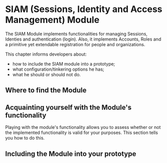 # SIAM \(Sessions, Identity and Access Management\) Module

The SIAM Module implements functionalities for managing Sessions, Identies and authentication \(login\). Also, it implements Accounts, Roles and a primitive yet extendable registration for people and organizations.

This chapter informs developers about:

* how to include the SIAM module into a prototype;
* what configuration/tinkering options he has;
* what he should or should not do.

## Where to find the Module

## Acquainting yourself with the  Module's functionality

Playing with the module's functionality allows you to assess whether or not the implemented functionality is valid for your purposes. This section tells you how to do this.

## Including the Module into your prototype

